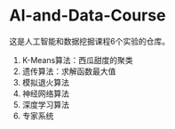 # AI-and-Data-Course
这是人工智能和数据挖掘课程6个实验的仓库。
1. K-Means算法：西瓜甜度的聚类
2. 遗传算法：求解函数最大值
3. 模拟退火算法
4. 神经网络算法
5. 深度学习算法
6. 专家系统

